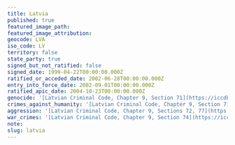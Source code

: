 ```yaml
---
title: Latvia
published: true
featured_image_path:
featured_image_attribution:
geocode: LVA
iso_code: LV
territory: false
state_party: true
signed_but_not_ratified: false
signed_date: 1999-04-22T00:00:00.000Z
ratified_or_acceded_date: 2002-06-28T00:00:00.000Z
entry_into_force_date: 2002-09-01T00:00:00.000Z
ratified_apic_date: 2004-10-23T00:00:00.000Z
genocide: '[Latvian Criminal Code, Chapter 9, Section 71](https://iccdb.hrlc.net/data/doc/452/keyword/46/)'
crimes_against_humanity: '[Latvian Criminal Code, Chapter 9, Section 71.2](https://iccdb.hrlc.net/data/doc/452/keyword/13/)'
aggression: '[Latvian Criminal Code, Chapter 9, Sections 72, 77](https://iccdb.hrlc.net/data/doc/452/keyword/1/)'
war_crimes: '[Latvian Criminal Code, Chapter 9, Section 74](https://iccdb.hrlc.net/data/doc/452/keyword/145/)'
note:
slug: latvia
---
```



